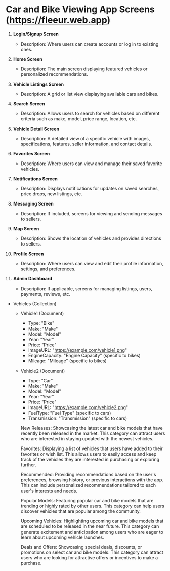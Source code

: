 # Car and Bike Viewing App Screens (https://fleeur.web.app)

1. **Login/Signup Screen**
   - Description: Where users can create accounts or log in to existing ones.

2. **Home Screen**
   - Description: The main screen displaying featured vehicles or personalized recommendations.
   
3. **Vehicle Listings Screen**
   - Description: A grid or list view displaying available cars and bikes.

4. **Search Screen**
   - Description: Allows users to search for vehicles based on different criteria such as make, model, price range, location, etc.

5. **Vehicle Detail Screen**
   - Description: A detailed view of a specific vehicle with images, specifications, features, seller information, and contact details.

6. **Favorites Screen**
   - Description: Where users can view and manage their saved favorite vehicles.

7. **Notifications Screen**
   - Description: Displays notifications for updates on saved searches, price drops, new listings, etc.

8. **Messaging Screen**
   - Description: If included, screens for viewing and sending messages to sellers.

9. **Map Screen**
   - Description: Shows the location of vehicles and provides directions to sellers.

10. **Profile Screen**
    - Description: Where users can view and edit their profile information, settings, and preferences.

11. **Admin Dashboard**
    - Description: If applicable, screens for managing listings, users, payments, reviews, etc.


- Vehicles (Collection)
  - Vehicle1 (Document)
    - Type: "Bike"
    - Make: "Make"
    - Model: "Model"
    - Year: "Year"
    - Price: "Price"
    - ImageURL: "https://example.com/vehicle1.png"
    - EngineCapacity: "Engine Capacity" (specific to bikes)
    - Mileage: "Mileage" (specific to bikes)
  - Vehicle2 (Document)
    - Type: "Car"
    - Make: "Make"
    - Model: "Model"
    - Year: "Year"
    - Price: "Price"
    - ImageURL: "https://example.com/vehicle2.png"
    - FuelType: "Fuel Type" (specific to cars)
    - Transmission: "Transmission" (specific to cars)


    New Releases: Showcasing the latest car and bike models that have recently been released in the market. This category can attract users who are interested in staying updated with the newest vehicles.

    Favorites: Displaying a list of vehicles that users have added to their favorites or wish list. This allows users to easily access and keep track of the vehicles they are interested in purchasing or exploring further.

    Recommended: Providing recommendations based on the user's preferences, browsing history, or previous interactions with the app. This can include personalized recommendations tailored to each user's interests and needs.

    Popular Models: Featuring popular car and bike models that are trending or highly rated by other users. This category can help users discover vehicles that are popular among the community.

    Upcoming Vehicles: Highlighting upcoming car and bike models that are scheduled to be released in the near future. This category can generate excitement and anticipation among users who are eager to learn about upcoming vehicle launches.

    Deals and Offers: Showcasing special deals, discounts, or promotions on select car and bike models. This category can attract users who are looking for attractive offers or incentives to make a purchase.